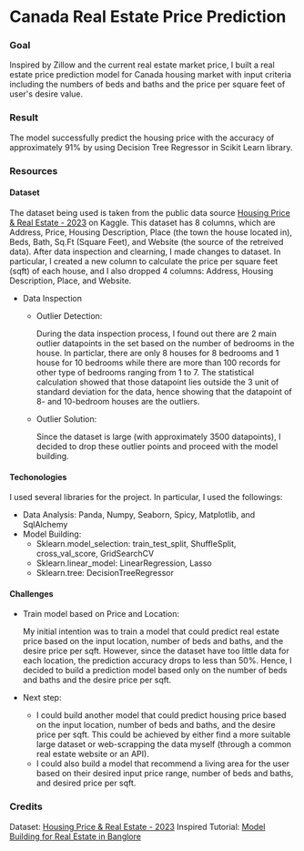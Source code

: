 # Canada Real Estate Price Prediction

### Goal
Inspired by Zillow and the current real estate market price, I built a real estate price prediction model for Canada housing market with input criteria including the numbers of beds and baths and the price per square feet of user's desire value.

### Result
The model successfully predict the housing price with the accuracy of approximately 91% by using Decision Tree Regressor in Scikit Learn library. 

### Resources
#### Dataset
The dataset being used is taken from the public data source [Housing Price & Real Estate - 2023](https://www.kaggle.com/datasets/reenapinto/housing-price-and-real-estate-2023) on Kaggle. This dataset has 8 columns, which are Address, Price, Housing Description, Place (the town the house located in), Beds, Bath, Sq.Ft (Square Feet), and Website (the source of the retreived data). After data inspection and clearning, I made changes to dataset. In particular, I created a new column to calculate the price per square feet (sqft) of each house, and I also dropped 4 columns: Address, Housing Description, Place, and Website. 
* Data Inspection
  * Outlier Detection:
  
    During the data inspection process, I found out there are 2 main outlier datapoints in the set based on the number of bedrooms in the house. In particlar, there are only 8 houses for 8 bedrooms and 1 house for 10 bedrooms while there are more than 100 records for other type of bedrooms ranging from 1 to 7. The statistical calculation showed that those datapoint lies outside the 3 unit of standard deviation for the data, hence showing that the datapoint of 8- and 10-bedroom houses are the outliers.
  * Outlier Solution:

    Since the dataset is large (with approximately 3500 datapoints), I decided to drop these outlier points and proceed with the model building.

#### Techonologies
I used several libraries for the project. In particular, I used the followings:
* Data Analysis: Panda, Numpy, Seaborn, Spicy, Matplotlib, and SqlAlchemy
* Model Building:
   * Sklearn.model_selection: train_test_split, ShuffleSplit, cross_val_score, GridSearchCV
   * Sklearn.linear_model: LinearRegression, Lasso
   * Sklearn.tree: DecisionTreeRegressor
 
#### Challenges
* Train model based on Price and Location:

  My initial intention was to train a model that could predict real estate price based on the input location, number of beds and baths, and the desire price per sqft. However, since the dataset have too little data for each location, the prediction accuracy drops to less than 50%. Hence, I decided to build a prediction model based only on the number of beds and baths and the desire price per sqft.

* Next step:

   * I could build another model that could predict housing price based on the input location, number of beds and baths, and the desire price per sqft. This could be achieved by either find a more suitable 
large dataset or web-scrapping the data myself (through a common real estate website or an API).
   * I could also build a model that recommend a living area for the user based on their desired input price range, number of beds and baths, and desired price per sqft.
 
### Credits

Dataset: [Housing Price & Real Estate - 2023](https://www.kaggle.com/datasets/reenapinto/housing-price-and-real-estate-2023)
Inspired Tutorial: [Model Building for Real Estate in Banglore](https://www.youtube.com/watch?v=oCiRv94GMEc&list=PLeo1K3hjS3uu7clOTtwsp94PcHbzqpAdg&index=5)

